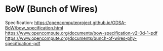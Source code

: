 # BoW (Bunch of Wires)

Specification: <https://opencomputeproject.github.io/ODSA-BoW/bow_specification.html> <https://www.opencompute.org/documents/bow-specification-v2-0d-1-pdf> <https://www.opencompute.org/documents/bunch-of-wires-phy-specification-pdf>
